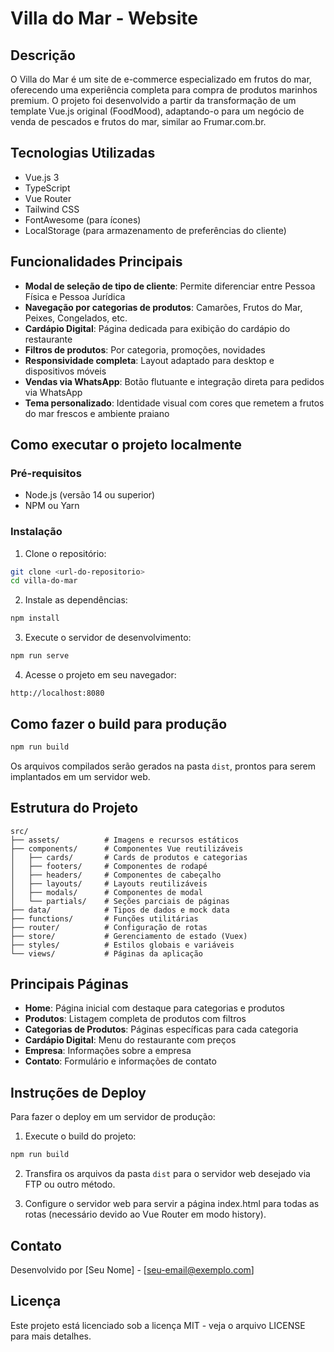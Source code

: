 # Villa do Mar - Website

## Descrição
O Villa do Mar é um site de e-commerce especializado em frutos do mar, oferecendo uma experiência completa para compra de produtos marinhos premium. O projeto foi desenvolvido a partir da transformação de um template Vue.js original (FoodMood), adaptando-o para um negócio de venda de pescados e frutos do mar, similar ao Frumar.com.br.

## Tecnologias Utilizadas
- Vue.js 3
- TypeScript
- Vue Router
- Tailwind CSS
- FontAwesome (para ícones)
- LocalStorage (para armazenamento de preferências do cliente)

## Funcionalidades Principais
- **Modal de seleção de tipo de cliente**: Permite diferenciar entre Pessoa Física e Pessoa Jurídica
- **Navegação por categorias de produtos**: Camarões, Frutos do Mar, Peixes, Congelados, etc.
- **Cardápio Digital**: Página dedicada para exibição do cardápio do restaurante
- **Filtros de produtos**: Por categoria, promoções, novidades
- **Responsividade completa**: Layout adaptado para desktop e dispositivos móveis
- **Vendas via WhatsApp**: Botão flutuante e integração direta para pedidos via WhatsApp
- **Tema personalizado**: Identidade visual com cores que remetem a frutos do mar frescos e ambiente praiano

## Como executar o projeto localmente

### Pré-requisitos
- Node.js (versão 14 ou superior)
- NPM ou Yarn

### Instalação
1. Clone o repositório:
```bash
git clone <url-do-repositorio>
cd villa-do-mar
```

2. Instale as dependências:
```bash
npm install
```

3. Execute o servidor de desenvolvimento:
```bash
npm run serve
```

4. Acesse o projeto em seu navegador:
```
http://localhost:8080
```

## Como fazer o build para produção
```bash
npm run build
```

Os arquivos compilados serão gerados na pasta `dist`, prontos para serem implantados em um servidor web.

## Estrutura do Projeto

```
src/
├── assets/          # Imagens e recursos estáticos
├── components/      # Componentes Vue reutilizáveis
│   ├── cards/       # Cards de produtos e categorias
│   ├── footers/     # Componentes de rodapé
│   ├── headers/     # Componentes de cabeçalho
│   ├── layouts/     # Layouts reutilizáveis
│   ├── modals/      # Componentes de modal
│   └── partials/    # Seções parciais de páginas
├── data/            # Tipos de dados e mock data
├── functions/       # Funções utilitárias
├── router/          # Configuração de rotas
├── store/           # Gerenciamento de estado (Vuex)
├── styles/          # Estilos globais e variáveis
└── views/           # Páginas da aplicação
```

## Principais Páginas
- **Home**: Página inicial com destaque para categorias e produtos
- **Produtos**: Listagem completa de produtos com filtros
- **Categorias de Produtos**: Páginas específicas para cada categoria
- **Cardápio Digital**: Menu do restaurante com preços
- **Empresa**: Informações sobre a empresa
- **Contato**: Formulário e informações de contato

## Instruções de Deploy
Para fazer o deploy em um servidor de produção:

1. Execute o build do projeto:
```bash
npm run build
```

2. Transfira os arquivos da pasta `dist` para o servidor web desejado via FTP ou outro método.

3. Configure o servidor web para servir a página index.html para todas as rotas (necessário devido ao Vue Router em modo history).

## Contato
Desenvolvido por [Seu Nome] - [seu-email@exemplo.com]

## Licença
Este projeto está licenciado sob a licença MIT - veja o arquivo LICENSE para mais detalhes.
